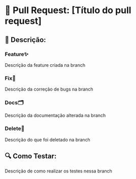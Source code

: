 # 🚀 Pull Request: [Título do pull request]
## 📝 Descrição:
### Feature✨
Descrição da feature criada na branch

### Fix🧰
Descrição da correção de bugs na branch

### Docs🗂️
Descrição da documentação alterada na branch

### Delete🚯
Descrição do que foi deletado na branch

## 🔍 Como Testar:
Descrição de como realizar os testes nessa branch
